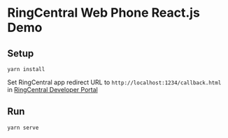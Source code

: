 # RingCentral Web Phone React.js Demo

## Setup

```
yarn install
```

Set RingCentral app redirect URL to `http://localhost:1234/callback.html` in [RingCentral Developer Portal](https://developer.ringcentral.com)


## Run

```
yarn serve
```

